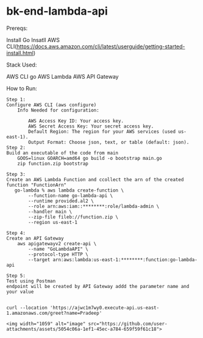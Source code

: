 # bk-end-lambda-api


Prereqs:

Install Go
Insatll AWS CLI(https://docs.aws.amazon.com/cli/latest/userguide/getting-started-install.html)


Stack Used:

AWS CLI
go
AWS Lambda
AWS API Gateway

How to Run:

    Step 1:
    Configure AWS CLI (aws configure)
        Info Needed for configuration:

            AWS Access Key ID: Your access key.
            AWS Secret Access Key: Your secret access key.
            Default Region: The region for your AWS services (used us-east-1).
            Output Format: Choose json, text, or table (default: json).
    Step 2:
    Build an executable of the code from main
        GOOS=linux GOARCH=amd64 go build -o bootstrap main.go
        zip function.zip bootstrap
    
    Step 3:
    Create an AWS Lambda Function and ccollect the arn of the created function "FunctionArn"
       go-lambda % aws lambda create-function \
            --function-name go-lambda-api \
            --runtime provided.al2 \ 
            --role arn:aws:iam::********:role/lambda-admin \
            --handler main \
            --zip-file fileb://function.zip \
            --region us-east-1

    Step 4:
    Create an API Gateway 
        aws apigatewayv2 create-api \
            --name "GoLambdaAPI" \
            --protocol-type HTTP \
            --target arn:aws:lambda:us-east-1:********:function:go-lambda-api

    Step 5:
    Test using Postman
    endpoint will be created by API Gateway addd the parameter name and your value


    curl --location 'https://ajwc1m7wy0.execute-api.us-east-1.amazonaws.com/greet?name=Pradeep'

    <img width="1059" alt="image" src="https://github.com/user-attachments/assets/5054c06a-1ef1-45ec-a784-659f59f61c18">




